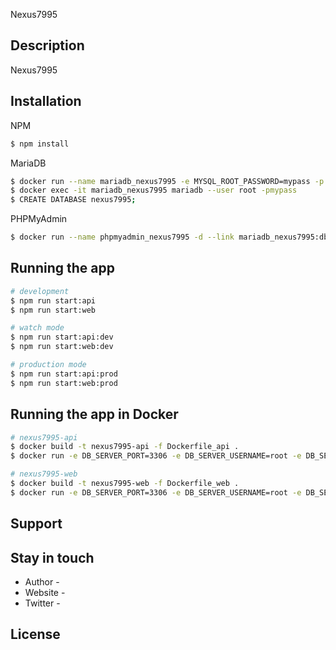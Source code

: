 Nexus7995 

## Description

Nexus7995

## Installation

NPM
```bash
$ npm install
```

MariaDB
```bash
$ docker run --name mariadb_nexus7995 -e MYSQL_ROOT_PASSWORD=mypass -p 3306:3306 -d mariadb
$ docker exec -it mariadb_nexus7995 mariadb --user root -pmypass
$ CREATE DATABASE nexus7995;
```

PHPMyAdmin
```bash
$ docker run --name phpmyadmin_nexus7995 -d --link mariadb_nexus7995:db -p 8080:80 phpmyadmin/phpmyadmin
```

## Running the app

```bash
# development
$ npm run start:api
$ npm run start:web

# watch mode
$ npm run start:api:dev
$ npm run start:web:dev

# production mode
$ npm run start:api:prod
$ npm run start:web:prod
```

## Running the app in Docker

```bash
# nexus7995-api
$ docker build -t nexus7995-api -f Dockerfile_api .
$ docker run -e DB_SERVER_PORT=3306 -e DB_SERVER_USERNAME=root -e DB_SERVER_PASSWORD=mypass -e secretKey="r5u8x/A?D(G+KbPeShVmYq3t6v9y$B&E" -p3000:3000 nexus7995-api

# nexus7995-web
$ docker build -t nexus7995-web -f Dockerfile_web .
$ docker run -e DB_SERVER_PORT=3306 -e DB_SERVER_USERNAME=root -e DB_SERVER_PASSWORD=mypass -e secretKey="r5u8x/A?D(G+KbPeShVmYq3t6v9y$B&E" -p3000:3000 nexus7995-web
```

## Support



## Stay in touch

- Author - 
- Website - 
- Twitter - 

## License
